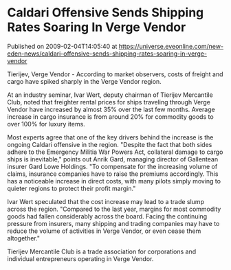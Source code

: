 # Caldari Offensive Sends Shipping Rates Soaring In Verge Vendor
Published on 2009-02-04T14:05:40 at https://universe.eveonline.com/new-eden-news/caldari-offensive-sends-shipping-rates-soaring-in-verge-vendor

Tierijev, Verge Vendor - According to market observers, costs of freight and cargo have spiked sharply in the Verge Vendor region.  
   
At an industry seminar, Ivar Wert, deputy chairman of Tierijev Mercantile Club, noted that freighter rental prices for ships traveling through Verge Vendor have increased by almost 35% over the last few months. Average increase in cargo insurance is from around 20% for commodity goods to over 100% for luxury items.  
   
Most experts agree that one of the key drivers behind the increase is the ongoing Caldari offensive in the region. "Despite the fact that both sides adhere to the Emergency Militia War Powers Act, collateral damage to cargo ships is inevitable," points out Anrik Gard, managing director of Gallentean insurer Gard Lowe Holdings. "To compensate for the increasing volume of claims, insurance companies have to raise the premiums accordingly.  This has a noticeable increase in direct costs, with many pilots simply moving to quieter regions to protect their profit margin."  
   
Ivar Wert speculated that the cost increase may lead to a trade slump across the region. "Compared to the last year, margins for most commodity goods had fallen considerably across the board. Facing the continuing pressure from insurers, many shipping and trading companies may have to reduce the volume of activities in Verge Vendor, or even cease them altogether."  
   
Tierijev Mercantile Club is a trade association for corporations and individual entrepreneurs operating in Verge Vendor.
